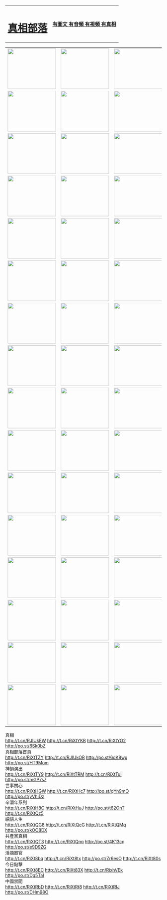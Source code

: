 <table>
<tr>

<td>
	<H1><a href="http://26.is-a-liberal.com/zx/">真相部落</a></H1>
</td>
<td>
	<H4><a href="http://26.is-a-liberal.com/zx/">有圖文 有音頻 有視頻 有真相</a></H4>
</td>
</tr>

</table>
<table>
<tr>
	<td><a href="http://557.co-m.org/xtr/107/"><img  src ="http://557.co-m.org/pic/2017/02/107.jpg" width="155px" height="130px"></a></td>
	<td><a href="http://557.co-m.org/xtr/829/"><img src ="http://557.co-m.org/pic/2017/02/829.jpg" width="155px" height="130px"></a></td>
	<td><a href="http://557.co-m.org/xtr/69/"><img  src ="http://557.co-m.org/pic/2017/02/69.jpg" width="155px" height="130px"></a></td>
	<td><a href="http://557.co-m.org/xtr/99/"><img  src ="http://557.co-m.org/pic/2017/02/99.jpg" width="155px" height="130px"></a></td>
</tr>
<tr>
	<td><a href="http://557.co-m.org/xtr/40/"><img  src ="http://557.co-m.org/pic/2017/02/40.jpg" width="155px" height="130px"></a></td>
	<td><a href="http://557.co-m.org/xtr/20/"><img  src ="http://557.co-m.org/pic/2017/02/20.jpg" width="155px" height="130px"></a></td>
	<td><a href="http://557.co-m.org/xtr/81/"><img  src ="http://557.co-m.org/pic/2017/02/81.jpg" width="155px" height="130px"></a></td>
	<td><a href="http://557.co-m.org/xtr/2/"><img  src ="http://557.co-m.org/pic/2017/02/2.jpg" width="155px" height="130px"></a></td>
</tr>
<tr>
	<td><a href="http://557.co-m.org/xtr/86/"><img  src ="http://557.co-m.org/pic/2017/02/86.jpg" width="155px" height="130px"></a></td>
	<td><a href="http://557.co-m.org/xtr/109/"><img  src ="http://557.co-m.org/pic/2017/02/109.jpg" width="155px" height="130px"></a></td>
	<td><a href="http://557.co-m.org/xtr/1378/"><img  src ="http://557.co-m.org/pic/2017/02/1378.jpg" width="155px" height="130px"></a></td>
	<td><a href="http://557.co-m.org/xtr/57/"><img  src ="http://557.co-m.org/pic/2017/02/57.jpg" width="155px" height="130px"></a></td>
</tr>
<tr>
	<td><a href="http://557.co-m.org/xtr/1219/"><img  src ="http://557.co-m.org/pic/2017/02/1219.jpg" width="155px" height="130px"></a></td>
	<td><a href="http://557.co-m.org/xtr/1220/"><img  src ="http://557.co-m.org/pic/2017/02/1220.jpg" width="155px" height="130px"></a></td>
	<td><a href="http://557.co-m.org/xtr/1221/"><img  src ="http://557.co-m.org/pic/2017/02/1221.jpg" width="155px" height="130px"></a></td>
	<td><a href="http://557.co-m.org/xtr/51/"><img  src ="http://557.co-m.org/pic/2017/02/51.jpg" width="155px" height="130px"></a></td>
</tr>
<tr>
	<td><a href="http://557.co-m.org/xtr/1055/"><img  src ="http://557.co-m.org/pic/2017/02/1055.jpg" width="155px" height="130px"></a></td>
	<td><a href="http://557.co-m.org/xtr/611/"><img  src ="http://557.co-m.org/pic/2017/02/611.jpg" width="155px" height="130px"></a></td>
	<td><a href="http://557.co-m.org/xtr/1121/"><img  src ="http://557.co-m.org/pic/2017/02/1121.jpg" width="155px" height="130px"></a></td>
	<td><a href="http://557.co-m.org/xtr/610/"><img  src ="http://557.co-m.org/pic/2017/02/610.jpg" width="155px" height="130px"></a></td>
</tr>
<tr>
	<td><a href="http://557.co-m.org/xtr/1128/"><img  src ="http://557.co-m.org/pic/2017/02/1128.jpg" width="155px" height="130px"></a></td>
	<td><a href="http://557.co-m.org/xtr/1395/"><img  src ="http://557.co-m.org/pic/2017/02/1406.jpg" width="155px" height="130px"></a></td>
	<td><a href="http://557.co-m.org/xtr/1407/"><img  src ="http://557.co-m.org/pic/2017/02/1407.jpg" width="155px" height="130px"></a></td>
	<td><a href="http://557.co-m.org/xtr/934/"><img  src ="http://557.co-m.org/pic/2017/02/934.jpg" width="155px" height="130px"></a></td>
</tr>
<tr>
	<td><a href="http://557.co-m.org/xtr/641/"><img  src ="http://557.co-m.org/pic/2017/02/641.jpg" width="155px" height="130px"></a></td>
	<td><a href="http://557.co-m.org/xtr/949/"><img  src ="http://557.co-m.org/pic/2017/02/949.jpg" width="155px" height="130px"></a></td>
	<td><a href="http://557.co-m.org/xtr/112/"><img  src ="http://557.co-m.org/pic/2017/02/112.jpg" width="155px" height="130px"></a></td>
	<td><a href="http://557.co-m.org/xtr/812/"><img  src ="http://557.co-m.org/pic/2017/02/812.jpg" width="155px" height="130px"></a></td>
</tr>
<tr>
	<td><a href="http://557.co-m.org/xtr/103/"><img  src ="http://557.co-m.org/pic/2017/02/103.jpg" width="155px" height="130px"></a></td>
	<td><a href="http://557.co-m.org/xtr/3/"><img  src ="http://557.co-m.org/pic/2017/02/3.jpg" width="155px" height="130px"></a></td>
	<td><A HREF="http://557.co-m.org/mp4/zx/2015/11/Lkmtt.mp4" target="_blank" title="蓮開滿天庭"><img  src="http://557.co-m.org/pic/2015/11/Lkmtt3480_jssor.jpg"  width="155px" height="130px"></A></td>
	<td><A HREF="http://557.co-m.org/mp4/zx/2015/11/2013513.mp4" target="_blank" title="飛旋的法輪"><img  src="http://557.co-m.org/pic/2015/11/falun480_jssor.jpg"  width="155px" height="130px"></A></td>
</tr>
<tr>
	<td><A HREF="http://557.co-m.org/mp4/zx/2015/11/NYParade.mp4" target="_blank" title="2004年4月10日法輪功紐約大遊行"><img  src="http://557.co-m.org/pic/2015/11/nyparade480_jssor.jpg"  width="155px" height="130px"></A></td>
	<td><A HREF="http://557.co-m.org/mp4/news617/2015/05/WEB_s28093.mp4" target="_blank" title="2015年世界法輪大法日特別報導"><img  src="http://557.co-m.org/pic/2015/11/p6752711a666997037_jssor.jpg"  width="155px" height="130px"></A></td>
	<td><A HREF="http://557.co-m.org/mp4/news829/2015/11/30211_326650.mp4" target="_blank" title="滄州綁架案連審四天 民眾抹淚稱審好人"><img  src="http://557.co-m.org/pic/2015/11/changzhou2480_jssor.jpg"  width="155px" height="130px"></A></td>
	<td><A HREF="http://557.co-m.org/mp4/mhph/2015/10/changzhou.mp4" target="_blank" title="滄州真相--獅城血淚"><img  src="http://557.co-m.org/pic/2015/11/changzhou480_jssor.jpg"  width="155px" height="130px"></A></td>
</tr>
<tr>
	<td><A HREF="http://557.co-m.org/mp4/mhjd/mhjd_55.mp4" target="_blank" title="正義律師與無罪辯護"><img  src="http://557.co-m.org/pic/2015/11/wzbh480_jssor.jpg"  width="155px" height="130px"></A></td>
	<td><A HREF="http://557.co-m.org/mp4/zx/2015/11/layerkcs.mp4" target="_blank" title="中國的良心--高智晟律師"><img  src="http://557.co-m.org/pic/2015/11/layerkcs2480_jssor.jpg"  width="155px" height="130px"></A></td>
	<td><A HREF="http://557.co-m.org/mp4/mhph/2015/10/szxl.mp4" target="_blank" title="神州血淚--北京、大慶、廣東、哈爾濱"><img  src="http://557.co-m.org/pic/2015/11/szxl480_jssor.jpg"  width="155px" height="130px"></A></td>
	<td><A HREF="http://557.co-m.org/mp4/zx/2015/11/TangShanFFXS.mp4" target="_blank" title="真相紀錄片：鳳凰新生"><img  src="http://557.co-m.org/pic/2015/11/fhxs2480_jssor.jpg"  width="155px" height="130px"></A></td>
</tr>
<tr>
	<td><A HREF="http://557.co-m.org/mp4/zx/2015/11/jidong.mp4" target="_blank" title="冀東監獄的罪惡"><img  src="http://557.co-m.org/pic/2015/11/jidong480_jssor.jpg"  width="155px" height="130px"></A></td>
	<td><A HREF="http://557.co-m.org/mp4/mhph/2015/10/tangshan.mp4" target="_blank" title="鳳凰血淚"><img  src="http://557.co-m.org/pic/2015/11/tangshan480_jssor.jpg"  width="155px" height="130px"></A>
					</div></td>
	<td>	<A HREF="http://557.co-m.org/mp4/mhph/2015/10/zfxtzxl.mp4" target="_blank" title="政法系統罪行錄--唐山篇"><img  src="http://557.co-m.org/pic/2015/11/zfxtzxl480_jssor.jpg"  width="155px" height="130px"></A></td>
	<td><A HREF="http://557.co-m.org/mp4/mhph/2015/10/QDBG.mp4" target="_blank" title="青島悲歌"><img  src="http://557.co-m.org/pic/2015/10/qdbg2480_jssor.jpg"  width="155px" height="130px"></A></td>
</tr>
<tr>
	<td><A HREF="http://557.co-m.org/mp4/mhph/2015/10/huludao.mp4" target="_blank" title="葫蘆島永恆的見證"><img  src="http://557.co-m.org/pic/2015/10/huludao480_jssor.jpg"  width="155px" height="130px"></A></td>
	<td><A HREF="http://557.co-m.org/mp4/mhph/2015/10/qbzx.mp4" target="_blank" title="湖畔泉邊聽真相-濟南泉城的傳奇"><img  src="http://557.co-m.org/pic/2015/10/hupan480_jssor.jpg"  width="155px" height="130px"></A></td>
	<td><A HREF="http://557.co-m.org/mp4/mhph/2015/10/baoding_dvd_v2.mp4" target="_blank" title="燕趙悲歌"><img  src="http://557.co-m.org/pic/2015/10/yzbg480_jssor.jpg"  width="155px" height="130px"></A></td>
	<td><A HREF="http://557.co-m.org/mp4/zx/2015/11/meihuashi_complete_ED2.0.mp4" target="_blank" title="梅花詩完整版"><img  src="http://557.co-m.org/pic/2015/11/mhs480_jssor.jpg"  width="155px" height="130px"></A></td>
</tr>
<tr>
	<td><A HREF="http://557.co-m.org/mp4/zx/2015/11/fengbei512k.mp4" target="_blank" title="豐碑"><img  src="http://557.co-m.org/pic/2015/11/fongbei480_jssor.jpg"  width="155px" height="130px"></A></td>
	<td><A HREF="http://557.co-m.org/mp4/zx/2015/11/fytdxComplete.mp4" target="_blank" title="風雨天地行全集"><img  src="http://557.co-m.org/pic/2015/11/fytdxWhite480_jssor.jpg"  width="155px" height="130px"></A></td>
	<td><A HREF="http://557.co-m.org/mp4/zx/2015/11/JianZheng.mp4" target="_blank" title="見證"><img  src="http://557.co-m.org/pic/2015/11/witness480_jssor.jpg"  width="155px" height="130px"></A></td>
	<td><A HREF="http://557.co-m.org/mp4/mhph/2015/10/hcym.mp4" target="_blank" title="紅朝陰謀"><img  src="http://557.co-m.org/pic/2015/10/hcym480_jssor.jpg"  width="155px" height="130px"></A></td>
</tr>
<tr>
	<td><A HREF="http://557.co-m.org/mp4/zx/2015/11/zfzxPalV3.mp4" target="_blank" title="是自焚還是騙局"><img  src="http://557.co-m.org/pic/2015/11/zfzx4805_jssor.jpg"  width="155px" height="130px"></A></td>
	<td><A HREF="http://557.co-m.org/mp4/zx/2015/11/lsdspMsyTd.mp4" target="_blank" title="歷史的審判"><img  src="http://557.co-m.org/pic/2015/11/lsdsp480_jssor.jpg"  width="155px" height="130px"></A></td>
	<td><A HREF="http://557.co-m.org/mp4/news886/2015/11/concat886.mp4" target="_blank" title="一周全球控告江澤民"><img  src="http://557.co-m.org/pic/2015/11/news886480_jssor.jpg"  width="155px" height="130px"></A></td>
	<td><A HREF="http://557.co-m.org/mp4/news1378/2014/08/CQSD_s0_e4_v2_i0-CQSD_4-video.mp4" target="_blank" title="歐洲的抉擇"><img  src="http://557.co-m.org/pic/2015/11/p5143421a564166643-ss_jssor.jpg"  width="155px" height="130px"></A></td>
</tr>
<tr>
	<td><A HREF="http://557.co-m.org/mp4/zx/2015/11/hk20150720parade.mp4" target="_blank" title="港法輪功反迫害大遊行 大陸遊客震撼"><img  src="http://557.co-m.org/pic/2015/11/281098-ss_jssor.jpg"  width="155px" height="130px"></A></td>
	<td><A HREF="http://557.co-m.org/mp4/zx/2015/11/20150720hkParade512k.mp4" target="_blank" title="香港法輪功720遊行聲援訴江潮"><img  src="http://557.co-m.org/pic/2015/11/2015720parade480_jssor.jpg"  width="155px" height="130px"></A></td>
	<td><A HREF="http://557.co-m.org/mp4/zx/2015/11/hktdc512.mp4" target="_blank" title="香港退黨潮"><img  src="http://557.co-m.org/pic/2015/11/hktdc480_jssor.jpg"  width="155px" height="130px"></A></td>
	<td><A HREF="http://557.co-m.org/mp4/news413/2015/11/concat413.mp4" target="_blank" title="本月退黨精選"><img  src="http://557.co-m.org/pic/2015/11/tuidang480_jssor.jpg"  width="155px" height="130px"></A></td>
</tr>
<tr>
	<td><A HREF="http://557.co-m.org/mp4/news823/2015/11/TSZG_British_1_QA_A_TSZG-61-1_XinHaoNianZuoZh_P617180.mp4" target="_blank" title="辛灝年：紀念《九評共產黨》發表十週年演講"><img  src="http://557.co-m.org/pic/2015/11/xhn9p10480_jssor.jpg"  width="155px" height="130px"></A></td>
	<td><A HREF="http://557.co-m.org/mp4/news57/2015/11/JPGCD8.mp4" target="_blank" title="【九評之八】評中國共產黨的邪教本質"><img  src="http://557.co-m.org/pic/2015/11/9pkcd8p480_jssor.jpg"  width="155px" height="130px"></A></td>
	<td><A HREF="http://557.co-m.org/mp4/other/kao.Chih.Sheng_story.mp4"  target="_blank" title="超越恐懼:高智晟的故事"				style="font-size:20px;"><img src="http://557.co-m.org/pic/2016/12/GZS201408070902.jpg"  width="155px" height="130px">
						</A></td>
	<td><A HREF="http://557.co-m.org/mp4/zx/2016/11/oh10yearsInv.mp4"  target="_blank" title="紀錄片《活摘 十年調查》完整版" style="font-size:20px;"><img src="http://557.co-m.org/pic/2016/11/10yearsOHinv.jpg"  width="155px" height="130px">
						</A></td>
</tr>
</table>





<div class="linkbox"><div class="title">真相<div id="url">  <a href="http://t.cn/RJIUkEW" target=_blank>http://t.cn/RJIUkEW</a>    <a href="http://t.cn/RiXtYKB" target=_blank>http://t.cn/RiXtYKB</a>    <a href="http://t.cn/RiXtYO2" target=_blank>http://t.cn/RiXtYO2</a>    <a href="http://po.st/6Sk0bZ" target=_blank>http://po.st/6Sk0bZ</a>  </div></div><div class="title">真相部落首頁<div id="url">  <a href="http://t.cn/RiXtTZY" target=_blank>http://t.cn/RiXtTZY</a>    <a href="http://t.cn/RJIUkOR" target=_blank>http://t.cn/RJIUkOR</a>    <a href="http://po.st/6dK8wg" target=_blank>http://po.st/6dK8wg</a>    <a href="http://po.st/HT9Mom" target=_blank>http://po.st/HT9Mom</a>  </div></div><div class="title">神韻演出<div id="url">  <a href="http://t.cn/RiXtTY9" target=_blank>http://t.cn/RiXtTY9</a>    <a href="http://t.cn/RiXtTRM" target=_blank>http://t.cn/RiXtTRM</a>    <a href="http://t.cn/RiXtTuI" target=_blank>http://t.cn/RiXtTuI</a>    <a href="http://po.st/mGP7s7" target=_blank>http://po.st/mGP7s7</a>  </div></div><div class="title">世事關心<div id="url">  <a href="http://t.cn/RiXtHGW" target=_blank>http://t.cn/RiXtHGW</a>    <a href="http://t.cn/RiXtHc7" target=_blank>http://t.cn/RiXtHc7</a>    <a href="http://po.st/qYn9mO" target=_blank>http://po.st/qYn9mO</a>    <a href="http://po.st/yVhIDz" target=_blank>http://po.st/yVhIDz</a>  </div></div><div class="title">辛灝年系列<div id="url">  <a href="http://t.cn/RiXtH8C" target=_blank>http://t.cn/RiXtH8C</a>    <a href="http://t.cn/RiXtHuJ" target=_blank>http://t.cn/RiXtHuJ</a>    <a href="http://po.st/t62OnT" target=_blank>http://po.st/t62OnT</a>    <a href="http://t.cn/RiXtQz5" target=_blank>http://t.cn/RiXtQz5</a>  </div></div><div class="title">細語人生<div id="url">  <a href="http://t.cn/RiXtQG8" target=_blank>http://t.cn/RiXtQG8</a>    <a href="http://t.cn/RiXtQcG" target=_blank>http://t.cn/RiXtQcG</a>    <a href="http://t.cn/RiXtQMq" target=_blank>http://t.cn/RiXtQMq</a>    <a href="http://po.st/kOO8DX" target=_blank>http://po.st/kOO8DX</a>  </div></div><div class="title">共產黨真相<div id="url">  <a href="http://t.cn/RiXtQT3" target=_blank>http://t.cn/RiXtQT3</a>    <a href="http://t.cn/RiXtQnq" target=_blank>http://t.cn/RiXtQnq</a>    <a href="http://po.st/4K13cq" target=_blank>http://po.st/4K13cq</a>    <a href="http://po.st/e9D9ZG" target=_blank>http://po.st/e9D9ZG</a>  </div></div><div class="title">活摘器官<div id="url">  <a href="http://t.cn/RiXt8bq" target=_blank>http://t.cn/RiXt8bq</a>    <a href="http://t.cn/RiXt8tx" target=_blank>http://t.cn/RiXt8tx</a>    <a href="http://po.st/Zr6esO" target=_blank>http://po.st/Zr6esO</a>    <a href="http://t.cn/RiXt80s" target=_blank>http://t.cn/RiXt80s</a>  </div></div><div class="title">今日點擊<div id="url">  <a href="http://t.cn/RiXt8EC" target=_blank>http://t.cn/RiXt8EC</a>    <a href="http://t.cn/RiXt83X" target=_blank>http://t.cn/RiXt83X</a>    <a href="http://t.cn/RixhVEk" target=_blank>http://t.cn/RixhVEk</a>    <a href="http://po.st/Dg5TaI" target=_blank>http://po.st/Dg5TaI</a>  </div></div><div class="title">中國禁聞<div id="url">  <a href="http://t.cn/RiXtRbD" target=_blank>http://t.cn/RiXtRbD</a>    <a href="http://t.cn/RiXtRt8" target=_blank>http://t.cn/RiXtRt8</a>    <a href="http://t.cn/RiXtRIJ" target=_blank>http://t.cn/RiXtRIJ</a>    <a href="http://po.st/DHm98O" target=_blank>http://po.st/DHm98O</a>  </div></div></div>
